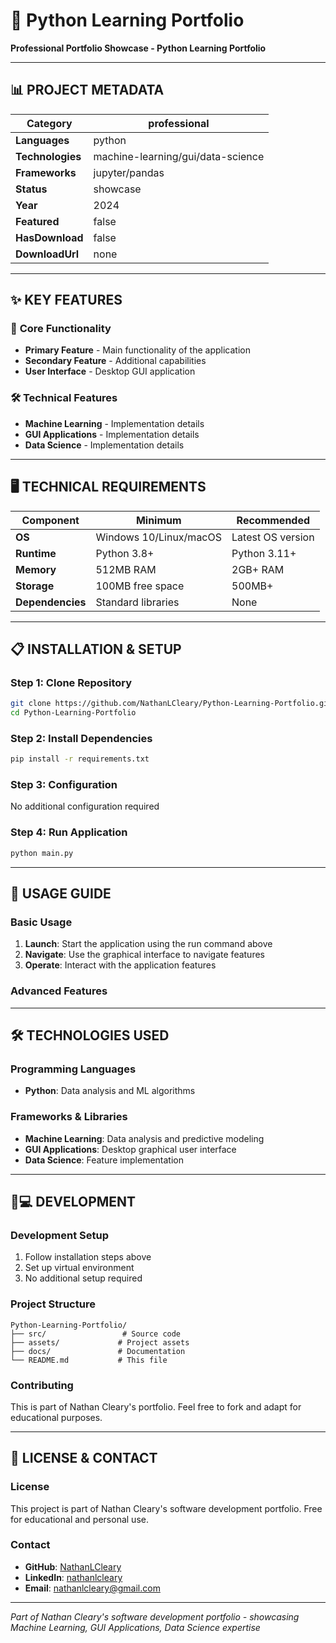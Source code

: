 # 🎯 Python Learning Portfolio

**Professional Portfolio Showcase - Python Learning Portfolio**

---

## 📊 **PROJECT METADATA**

| **Category** | professional |
|--------------|------------------|
| **Languages** | python |
| **Technologies** | machine-learning/gui/data-science |
| **Frameworks** | jupyter/pandas |
| **Status** | showcase |
| **Year** | 2024 |
| **Featured** | false |
| **HasDownload** | false |
| **DownloadUrl** | none |

---

## ✨ **KEY FEATURES**

### 🚀 **Core Functionality**
- **Primary Feature** - Main functionality of the application
- **Secondary Feature** - Additional capabilities
- **User Interface** - Desktop GUI application

### 🛠️ **Technical Features**
- **Machine Learning** - Implementation details
- **GUI Applications** - Implementation details
- **Data Science** - Implementation details

---

## 🖥️ **TECHNICAL REQUIREMENTS**

| Component | Minimum | Recommended |
|-----------|---------|-------------|
| **OS** | Windows 10/Linux/macOS | Latest OS version |
| **Runtime** | Python 3.8+ | Python 3.11+ |
| **Memory** | 512MB RAM | 2GB+ RAM |
| **Storage** | 100MB free space | 500MB+ |
| **Dependencies** | Standard libraries | None |

---

## 📋 **INSTALLATION & SETUP**

### **Step 1: Clone Repository**
```bash
git clone https://github.com/NathanLCleary/Python-Learning-Portfolio.git
cd Python-Learning-Portfolio
```

### **Step 2: Install Dependencies**
```bash
pip install -r requirements.txt
```

### **Step 3: Configuration**
No additional configuration required

### **Step 4: Run Application**
```bash
python main.py
```

---

## 🎯 **USAGE GUIDE**

### **Basic Usage**
1. **Launch**: Start the application using the run command above
2. **Navigate**: Use the graphical interface to navigate features
3. **Operate**: Interact with the application features

### **Advanced Features**




---

## 🛠️ **TECHNOLOGIES USED**

### **Programming Languages**
- **Python**: Data analysis and ML algorithms

### **Frameworks & Libraries**
- **Machine Learning**: Data analysis and predictive modeling
- **GUI Applications**: Desktop graphical user interface
- **Data Science**: Feature implementation

---

## 👨💻 **DEVELOPMENT**

### **Development Setup**
1. Follow installation steps above
2. Set up virtual environment
3. No additional setup required

### **Project Structure**
```
Python-Learning-Portfolio/
├── src/                 # Source code
├── assets/             # Project assets
├── docs/               # Documentation
└── README.md           # This file
```

### **Contributing**
This is part of Nathan Cleary's portfolio. Feel free to fork and adapt for educational purposes.

---

## 📄 **LICENSE & CONTACT**

### **License**
This project is part of Nathan Cleary's software development portfolio. Free for educational and personal use.

### **Contact**
- **GitHub**: [NathanLCleary](https://github.com/NathanLCleary)
- **LinkedIn**: [nathanlcleary](https://www.linkedin.com/in/nathanlcleary/)
- **Email**: nathanlcleary@gmail.com

---

*Part of Nathan Cleary's software development portfolio - showcasing Machine Learning, GUI Applications, Data Science expertise*